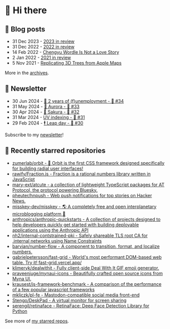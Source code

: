 # 👋 Hi there

## 📝 Blog posts

<!-- feed start -->
- 31 Dec 2023 - [2023 in review](https://cheeaun.com/blog/2023/12/2023-in-review/)
- 31 Dec 2022 - [2022 in review](https://cheeaun.com/blog/2022/12/2022-in-review/)
- 14 Feb 2022 - [Chengyu Wordle Is Not a Love Story](https://cheeaun.com/blog/2022/02/chengyu-wordle-is-not-a-love-story/)
- 2 Jan 2022 - [2021 in review](https://cheeaun.com/blog/2022/01/2021-in-review/)
- 5 Nov 2021 - [Replicating 3D Trees from Apple Maps](https://cheeaun.com/blog/2021/11/replicating-3d-trees-apple-maps/)
<!-- feed end -->

More in the [archives](https://cheeaun.com/blog/archives/).

## 📰 Newsletter

<!-- newsletter start -->
- 30 Jun 2024 - [🎂 2 years of (f)unemployment - 🥫 #34](https://cheeaun.substack.com/p/2-years-of-funemployment-34)
- 31 May 2024 - [🌌 Aurora - 🥫 #33](https://cheeaun.substack.com/p/aurora-33)
- 30 Apr 2024 - [🌸 Sakura - 🥫 #32](https://cheeaun.substack.com/p/sakura-32)
- 31 Mar 2024 - [UV indexing - 🥫 #31](https://cheeaun.substack.com/p/uv-indexing-31)
- 29 Feb 2024 - [🕴️ Leap day - 🥫 #30](https://cheeaun.substack.com/p/leap-day-30)
<!-- newsletter end -->

Subscribe to my [newsletter](https://cheeaun.substack.com/)!

## 🌟 Recently starred repositories

<!-- starred repos start -->
- [zumerlab/orbit - 💫 Orbit is the first CSS framework designed specifically for building radial user interfaces!](https://github.com/zumerlab/orbit)
- [rawify/Fraction.js - Fraction is a rational numbers library written in JavaScript](https://github.com/rawify/Fraction.js)
- [mary-ext/atcute - a collection of lightweight TypeScript packages for AT Protocol, the protocol powering Bluesky.](https://github.com/mary-ext/atcute)
- [pheuter/hnpush - Web push notifications for top stories on Hacker News.](https://github.com/pheuter/hnpush)
- [misskey-dev/misskey - 🌎 A completely free and open interplanetary microblogging platform 🚀](https://github.com/misskey-dev/misskey)
- [anthropics/anthropic-quickstarts - A collection of projects designed to help developers quickly get started with building deployable applications using the Anthropic API](https://github.com/anthropics/anthropic-quickstarts)
- [nh2/internal-contstrained-pki - Safely shareable TLS root CA for .internal networks using Name Constraints](https://github.com/nh2/internal-contstrained-pki)
- [barvian/number-flow - A component to transition, format, and localize numbers.](https://github.com/barvian/number-flow)
- [gabrielpetersson/fast-grid - World's most performant DOM-based web table. Try it! fast-grid.vercel.app/](https://github.com/gabrielpetersson/fast-grid)
- [klimeryk/dealwithit - Fully client-side Deal With It GIF emoji generator.](https://github.com/klimeryk/dealwithit)
- [praveenjuge/mynaui-icons - Beautifully crafted open source icons from Myna UI.](https://github.com/praveenjuge/mynaui-icons)
- [krausest/js-framework-benchmark - A comparison of the performance of a few popular javascript frameworks](https://github.com/krausest/js-framework-benchmark)
- [mkljczk/pl-fe - Mastodon-compatible social media front-end](https://github.com/mkljczk/pl-fe)
- [Stengo/DeskPad - A virtual monitor for screen sharing](https://github.com/Stengo/DeskPad)
- [serengil/retinaface - RetinaFace: Deep Face Detection Library for Python](https://github.com/serengil/retinaface)
<!-- starred repos end -->

See more of [my starred repos](https://github.com/stars/cheeaun/).

